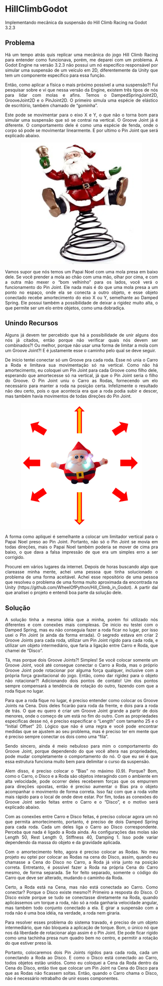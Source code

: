 # HillClimbGodot
Implementando mecânica da suspensão do Hill Climb Racing na Godot 3.2.3

## Problema
<p align="justify">
	Há um tempo atrás quis replicar uma mecânica do jogo Hill Climb Racing para entender como funcionava, porém, me deparei com um problema. 
	A Godot Engine na versão 3.2.3 não possui um nó especifico responsável por simular uma suspensão de um veículo em 2D, diferentemente da 
	Unity que tem um componente especifico para essa função. 
</p>
<p align="justify">
	Então, como aplicar a física o mais próximo possível a uma suspensão?! Fui pesquisar sobre e vi que nessa versão da Engine, existem três 
	tipos de nós para lidar com molas e afins. Temos o DampedSpringJoint2D, GrooveJoint2D e o PinJoint2D. O primeiro simula uma espécie de 
	elástico de escritório, também chamado de “gominha”. 
</p>
<p align="justify">
	Este pode se movimentar para o eixo X e Y, o que não o torna bom para simular uma suspensão que só se contrai na vertical. O Groove Joint 
	já é diferente. O comportamento dele é como uma espécie de fenda, onde o corpo só pode se movimentar linearmente. E por ultimo o Pin Joint 
	que será explicado abaixo.
</p>

<p align="center">
	<img src="https://github.com/rlcarneiro97/HillClimbGodot/blob/main/readme/2193454_1.jpg" width="400">
</p>

<p align="justify">
	Vamos supor que nós temos um Papai Noel com uma mola presa em baixo dele. Se você prender a mola ao chão com uma mão, olhar por cima, e 
	com a outra mão mexer o “bom velhinho” para os lados, você verá o funcionamento do Pin Joint. Ele nada mais é do que uma mola presa a um 
	ponto no espaço, onde ela se conecta a outro objeto, e esse objeto conectado recebe amortecimento do eixo X ou Y, semelhante ao Damped Spring. 
	Ele possui também a possibilidade de deixar a rigidez muito alta, o que permite ser um elo entre objetos, como uma dobradiça.
</p>

## Unindo Recursos
<p align="justify">
	Alguns já devem ter percebido que há a possibilidade de unir alguns dos nós já citados, então porque não verificar quais nós devem 
	ser combinados?! Ou melhor, porque não usar uma forma de limitar a mola com um Groove Joint?! E é justamente esse o caminho pelo 
	qual se deve seguir.
</p>
<p align="justify">
	De início tentei conectar só um Groove pra cada roda. Esse nó unia o Carro a Roda e limitava sua movimentação só na 
	vertical. Como não há amortecimento, eu coloquei um Pin Joint para cada Groove como filho dele, esperando que amortecesse só na 
	vertical, já que o Pin Joint seria o filho do Groove. O Pin Joint uniu o Carro as Rodas, fornecendo um elo necessário para manter 
	a roda na posição certa. Infelizmente o resultado não deu certo, pois o que acontecia era que a roda podia subir e descer, mas 
	também havia movimentos de todas direções do Pin Joint. 
</p>

<p align="center">
	<img src="https://github.com/rlcarneiro97/HillClimbGodot/blob/main/readme/papai%20noel2.png" width="400">
</p>

<p align="justify">
	A forma como apliquei é semelhante a colocar um limitador vertical para o Papai Noel preso ao Pin Joint. Portanto, não só o Pin Joint 
	se movia em todas direções, mais o Papai Noel também poderia se mover de cima pra baixo, o que dava a falsa impressão de que era um 
	simples erro a ser corrigido.
</p>
<p align="justify">
	Procurei em vários lugares da internet. Depois de horas buscando algo que clareasse minha mente, achei uma pessoa que tinha solucionado 
	o problema de uma forma aceitável. Achei esse repositório de uma pessoa que resolveu o problema de uma forma muito aproximada da 
	encontrada na Unity (https://github.com/WheelOfPython/Hill_Climb_in_Godot). A partir daí que analisei o projeto e entendi boa parte 
	da solução dele.
</p>

## Solução
<p align="justify">
	A solução tinha a mesma idéia que a minha, porém foi utilizado nós diferentes e com conexões mais complexas. De inicio eu testei com o 
	Damped Spring, mas eu não conseguia fazer a roda ficar no lugar, por isso usei o Pin Joint (e ainda da forma errada). 
	O segredo estava em criar 2 Groove Joints para cada roda, utilizar um Pin Joint rígido para cada roda, e utilizar um objeto intermediário, 
	que faria a ligação entre Carro e Roda, que chamei de “Disco”. 
</p>
<p align="justify">
	Tá, mas porque dois Groove Joints?! Simples! Se você colocar somente um Groove Joint, você até consegue conectar o Carro a Roda, mas o 
	próprio Groove Joint pode rotacionar por alguma força qualquer, inclusive com a própria força gravitacional do jogo. Então, como dar 
	rigidez para o objeto não rotacionar?! Adicionando dois pontos de contato! Um dos pontos sempre compensará a tendência de rotação do 
	outro, fazendo com que a roda fique no lugar. 
</p>
<p align="justify">
	Para que a roda fique no lugar, é preciso entender como colocar os Groove Joints na Cena. Dois deles ficarão para roda da frente, e 
	dois para a roda de trás. O que eu quero é criar um Groove Joint grande a partir de dois menores, onde o começo de um está no fim do 
	outro. Com as propriedades especificas desse nó, é preciso especificar o “Length” com tamanho 25 e o “Initial Offset” 20. Lógico que 
	não é uma regra e você pode encontrar medidas que se ajustem ao seu problema, mas é preciso ter em mente que é preciso sempre conectar 
	os dois como uma “fila”.
</p>
<p align="justify">
	Sendo sincero, ainda é meio nebuloso para mim o comportamento do Groove Joint, porque dependendo do que você altera nas propriedades, 
	pode mudar completamente o comportamento do nó. O que eu sei é que essa estrutura funciona muito bem para delimitar o curso da suspensão. 
</p>
<p align="justify">
	Alem disso, é preciso colocar o “Bias” no máximo (0.9). Porque? Bom, como o Carro, o Disco e a Roda são objetos interagindo com o 
	ambiente em alta velocidade, pode ocorrer deles receberem forças que os empurrem para direções opostas, então é preciso aumentar 
	o Bias pra o objeto acompanhar o movimento de forma correta. Isso faz com que a roda volte mais rápido para o local de onde deve estar. 
	Por fim, todas as conexões do Groove Joint serão feitas entre o Carro e o “Disco”, e o motivo será explicado abaixo.
</p>
<p align="justify">
	Com as conexões entre Carro e Disco feitas, é preciso colocar agora um nó que permita amortecimento, portanto, é preciso de dois 
	Damped Spring para cada roda. Cada um deles liga o Carro ao Disco correspondente. Perceba que nada é ligado a Roda ainda. As 
	configurações das molas são Length 50, Rest Length 0, Stiffness 40, Damping 1. Isso pode variar dependendo da massa do objeto e 
	da gravidade aplicada.
</p>
<p align="justify">
	Com o amortecimento feito, agora é preciso colocar as Rodas. No meu projeto eu optei por colocar as Rodas na cena do Disco, assim, 
	quando eu chamasse a Cena do Disco no Carro, a Roda já viria junto na posição correta. Entretanto, é possível fazer a Roda na 
	própria Cena do Carro mesmo, de forma separada. Se for feito separado, somente o código do Carro que deve ser alterado, mudando o 
	caminho da Roda.
</p>
<p align="justify">
	Certo, a Roda está na Cena, mas não está conectada ao Carro. Como conectar? Porque o Disco existe mesmo?! Primeiro a resposta do Disco. 
	O Disco existe porque se tudo se conectasse diretamente na Roda, quando aplicássemos um torque a roda, não só a roda ganharia velocidade 
	angular, mas também todo conjunto conectado a ela. E girar a suspensão com a roda não é uma boa idéia, na verdade, a roda nem giraria. 
</p>
<p align="justify">	
	Para resolver esses problema do sistema travado, é preciso de um objeto intermediário, que não bloqueia a aplicação de torque.
	Bom, o único nó que nos dá liberdade de rotacionar algo assim é o Pin Joint. Ele pode ficar rígido como uma tachinha presa num quadro 
	bem no centro, e permitir a rotação do que estiver preso lá. 
</p>
<p align="justify">
	Portanto, colocaremos dois Pin Joints rígidos para cada roda, cada um conectando a Roda ao Disco. E como o Disco está conectado ao Carro, 
	todos objetos estão unidos. Como eu coloquei a Cena da Roda dentro da Cena do Disco, então tive que colocar um Pin Joint na Cena do Disco 
	para que as Rodas não ficassem soltas. Então, quando o Carro chama o Disco, não é necessário retrabalho de unir esses componentes.
</p>